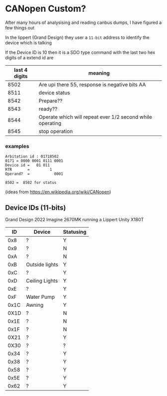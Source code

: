 # CANopen Custom?

After many hours of analysising and reading canbus dumps, I have figured a few things out

In the lippert (Grand Design) they user a `11-bit` address to identify the device which is talking

If the Device ID is 10 then it is a SDO type command
with the last two hex digits of a extend id are

last 4 digits | meaning
--- | ---
8502 | Are upi there 55, response is negative bits AA
8511  | device status
8542 | Prepare??
8543 | ready??
8544 | Operate which will repeat ever 1/2 second while operating
8545 | stop operation

### examples
```
Arbitation id : 01718502
0171 = 0000 0001 0111 0001
Device id =   01 011 
RTR       =         1
Operand?  =           0001

8502 =  8502 for status

```
(ideas from https://en.wikipedia.org/wiki/CANopen)

## Device IDs (11-bits)
Grand Design 2022 Imagine 2670MK running a Lippert Unity X180T 

 ID  | Device | Statusing
 --- | --- | ---
 0x8 | ? | Y
 0x9 | ? | N
 0xA | ? | N
 0xB | Outside lights | Y
 0xC | ? | Y
 0xD | Ceiling Lights | Y
 0xE | ? | Y
 0xF | Water Pump | Y
 0x1C | Awning | Y
 0X1D | ? | N
 0x1E | ? | N
 0x1F | ? | N
 0X21 | ? | Y
 0X30 | ? | ?
 0x34 | ? | Y
 0x38 | ? | Y
 0x58 | ? | Y
 0x5E | ? | Y
 0x62 | ? | Y

